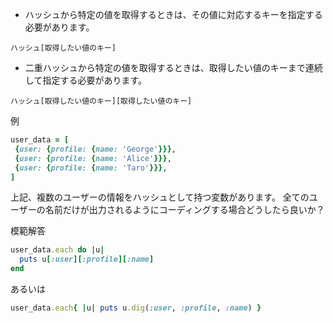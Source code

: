 - ハッシュから特定の値を取得するときは、その値に対応するキーを指定する必要があります。

```
ハッシュ[取得したい値のキー]
```

- 二重ハッシュから特定の値を取得するときは、取得したい値のキーまで連続して指定する必要があります。

```
ハッシュ[取得したい値のキー][取得したい値のキー]
```

例
```ruby
user_data = [
 {user: {profile: {name: 'George'}}},
 {user: {profile: {name: 'Alice'}}},
 {user: {profile: {name: 'Taro'}}},
]
```
上記、複数のユーザーの情報をハッシュとして持つ変数があります。
全てのユーザーの名前だけが出力されるようにコーディングする場合どうしたら良いか？

模範解答
```ruby
user_data.each do |u|
  puts u[:user][:profile][:name]
end
```
あるいは
```ruby
user_data.each{ |u| puts u.dig(:user, :profile, :name) }
```
